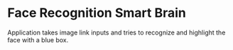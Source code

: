 # Face Recognition Smart Brain

Application takes image link inputs and tries to recognize and highlight the face with a blue box.
